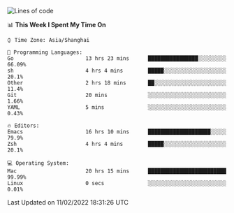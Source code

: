 <!--START_SECTION:waka-->
![Lines of code](https://img.shields.io/badge/From%20Hello%20World%20I%27ve%20Written-22%20Thousand%20lines%20of%20code-blue)

📊 **This Week I Spent My Time On** 

```text
⌚︎ Time Zone: Asia/Shanghai

💬 Programming Languages: 
Go                       13 hrs 23 mins      ████████████████░░░░░░░░░   66.09% 
sh                       4 hrs 4 mins        █████░░░░░░░░░░░░░░░░░░░░   20.1% 
Other                    2 hrs 18 mins       ██░░░░░░░░░░░░░░░░░░░░░░░   11.4% 
Git                      20 mins             ░░░░░░░░░░░░░░░░░░░░░░░░░   1.66% 
YAML                     5 mins              ░░░░░░░░░░░░░░░░░░░░░░░░░   0.43%

🔥 Editors: 
Emacs                    16 hrs 10 mins      ████████████████████░░░░░   79.9% 
Zsh                      4 hrs 4 mins        █████░░░░░░░░░░░░░░░░░░░░   20.1%

💻 Operating System: 
Mac                      20 hrs 15 mins      █████████████████████████   99.99% 
Linux                    0 secs              ░░░░░░░░░░░░░░░░░░░░░░░░░   0.01%

```


 Last Updated on 11/02/2022 18:31:26 UTC
<!--END_SECTION:waka-->
